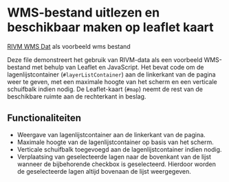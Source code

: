 # WMS-bestand uitlezen en beschikbaar maken op leaflet kaart
[RIVM WMS Dat](https://data.rivm.nl/geo/alo/wms) als voorbeeld wms bestand

Deze file demonstreert het gebruik van RIVM-data als een voorbeeld WMS-bestand met behulp van Leaflet en JavaScript. Het bevat code om de lagenlijstcontainer (`#layerListContainer`) aan de linkerkant van de pagina weer te geven, met een maximale hoogte van het scherm en een verticale schuifbalk indien nodig. De Leaflet-kaart (`#map`) neemt de rest van de beschikbare ruimte aan de rechterkant in beslag.

## Functionaliteiten

- Weergave van lagenlijstcontainer aan de linkerkant van de pagina.
- Maximale hoogte van de lagenlijstcontainer op basis van het scherm.
- Verticale schuifbalk toegevoegd aan de lagenlijstcontainer indien nodig.
- Verplaatsing van geselecteerde lagen naar de bovenkant van de lijst wanneer de bijbehorende checkbox is geselecteerd. Hierdoor worden de geselecteerde lagen altijd bovenaan de lijst weergegeven.
